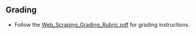 ## Grading

* Follow the [Web_Scraping_Grading_Rubric.pdf](../Instructions/Web_Scraping_Grading_Rubric.pdf) for grading instructions.
